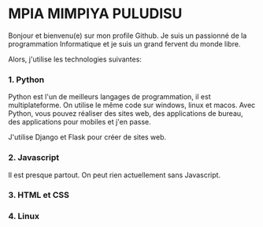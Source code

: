 # MPIA MIMPIYA PULUDISU

Bonjour et bienvenu(e) sur mon profile Github. Je suis un passionné de la programmation Informatique et je suis un grand fervent du monde libre.

Alors, j'utilise les technologies suivantes:
### 1. Python
Python est l'un de meilleurs langages de programmation, il est multiplateforme. On utilise le même code sur windows, linux et macos. 
Avec Python, vous pouvez réaliser des sites web, des applications de bureau, des applications pour mobiles et j'en passe.

J'utilise Django et Flask pour créer de sites web.

### 2. Javascript
Il est presque partout. On peut rien actuellement sans Javascript. 

### 3. HTML et CSS

### 4. Linux

